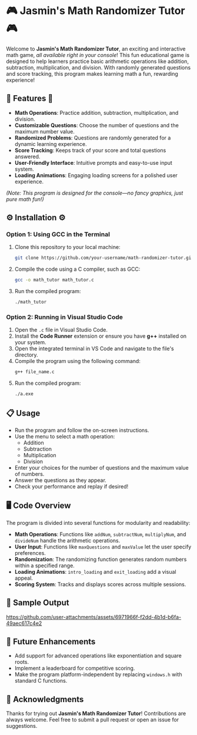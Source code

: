# 🎮 **Jasmin's Math Randomizer Tutor** 🎮  

Welcome to **Jasmin's Math Randomizer Tutor**, an exciting and interactive math game, *all available right in your console*! This fun educational game is designed to help learners practice basic arithmetic operations like addition, subtraction, multiplication, and division. With randomly generated questions and score tracking, this program makes learning math a fun, rewarding experience!

## 🌟 **Features** 🌟  
- **Math Operations**: Practice addition, subtraction, multiplication, and division.  
- **Customizable Questions**: Choose the number of questions and the maximum number value.  
- **Randomized Problems**: Questions are randomly generated for a dynamic learning experience.  
- **Score Tracking**: Keeps track of your score and total questions answered.  
- **User-Friendly Interface**: Intuitive prompts and easy-to-use input system.  
- **Loading Animations**: Engaging loading screens for a polished user experience.  

*(Note: This program is designed for the console—no fancy graphics, just pure math fun!)*

## ⚙️ **Installation** ⚙️  

### Option 1: Using GCC in the Terminal  
1. Clone this repository to your local machine:  
   ```bash
   git clone https://github.com/your-username/math-randomizer-tutor.git
   ```  
2. Compile the code using a C compiler, such as GCC:  
   ```bash
   gcc -o math_tutor math_tutor.c
   ```  
3. Run the compiled program:  
   ```bash
   ./math_tutor
   ```  

### Option 2: Running in Visual Studio Code  
1. Open the `.c` file in Visual Studio Code.  
2. Install the **Code Runner** extension or ensure you have **g++** installed on your system.  
3. Open the integrated terminal in VS Code and navigate to the file's directory.  
4. Compile the program using the following command:  
   ```bash
   g++ file_name.c
   ```  
5. Run the compiled program:  
   ```bash
   ./a.exe
   ```

## 📋 **Usage**  
- Run the program and follow the on-screen instructions.  
- Use the menu to select a math operation:
  - Addition
  - Subtraction
  - Multiplication
  - Division  
- Enter your choices for the number of questions and the maximum value of numbers.  
- Answer the questions as they appear.  
- Check your performance and replay if desired!  

## 🖥️ **Code Overview**  
The program is divided into several functions for modularity and readability:

- **Math Operations**: Functions like `addNum`, `subtractNum`, `multiplyNum`, and `divideNum` handle the arithmetic operations.  
- **User Input**: Functions like `maxQuestions` and `maxValue` let the user specify preferences.  
- **Randomization**: The randomizing function generates random numbers within a specified range.  
- **Loading Animations**: `intro_loading` and `exit_loading` add a visual appeal.  
- **Scoring System**: Tracks and displays scores across multiple sessions.  

## 📸 **Sample Output**  
https://github.com/user-attachments/assets/6971966f-f2dd-4b1d-b6fa-49aec617c4e2

## 🚀 **Future Enhancements**  
- Add support for advanced operations like exponentiation and square roots.  
- Implement a leaderboard for competitive scoring.  
- Make the program platform-independent by replacing `windows.h` with standard C functions.  

## 🙏 **Acknowledgments**  
Thanks for trying out **Jasmin's Math Randomizer Tutor**! Contributions are always welcome. Feel free to submit a pull request or open an issue for suggestions.
